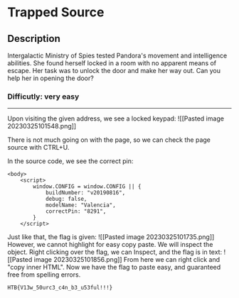 # Trapped Source
## Description
Intergalactic Ministry of Spies tested Pandora's movement and intelligence abilities. She found herself locked in a room with no apparent means of escape. Her task was to unlock the door and make her way out. Can you help her in opening the door?

### Difficutly: very easy
----------
Upon visiting the given address, we see a locked keypad:
![[Pasted image 20230325101548.png]]

There is not much going on with the page, so we can check the page source with CTRL+U.

In the source code, we see the correct pin:
```
<body>
	<script>
		window.CONFIG = window.CONFIG || {
			buildNumber: "v20190816",
			debug: false,
			modelName: "Valencia",
			correctPin: "8291",
		}
	</script>
```
Just like that, the flag is given:
![[Pasted image 20230325101735.png]]
However, we cannot highlight for easy copy paste. We will inspect the object. Right clicking over the flag, we can Inspect, and the flag is in text:
![[Pasted image 20230325101856.png]]
From here we can right click and "copy inner HTML". Now we have the flag to paste easy, and guaranteed free from spelling errors.

`HTB{V13w_50urc3_c4n_b3_u53ful!!!}`